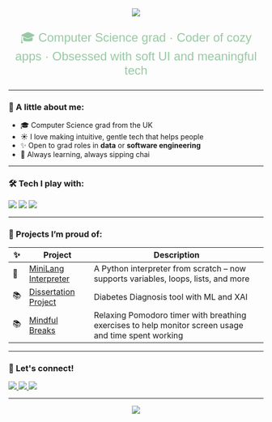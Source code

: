 <div align="center">
  <img src="https://readme-typing-svg.herokuapp.com/?lines=Hey,+I'm+Tayyeba+🌿&center=true&width=500&height=50&color=98c9a3">
</div>
<p align="center" style="font-family: 'Comic Neue', cursive, sans-serif; color: #98c9a3; font-size: 24px; font-weight: 400;">
  🎓 Computer Science grad · Coder of cozy apps · Obsessed with soft UI and meaningful tech
</p>

---

### 🍃 A little about me:
- 🎓 Computer Science grad from the UK  
- ☀️ I love making intuitive, gentle tech that helps people  
- ✨ Open to grad roles in **data** or **software engineering**  
- 🍵 Always learning, always sipping chai

---

### 🛠️ Tech I play with:
<p>
  <img src="https://img.shields.io/badge/-Python-98c9a3?style=for-the-badge&logo=python&logoColor=white" />
  <img src="https://img.shields.io/badge/-Git-c9e4c5?style=for-the-badge&logo=git&logoColor=white" />
  <img src="https://img.shields.io/badge/-VS%20Code-d3ead2?style=for-the-badge&logo=visual-studio-code&logoColor=007ACC" />
</p>

---

### 🌼 Projects I’m proud of:
| ✨ | Project | Description |
|--|--|--|
| 🧠 | [MiniLang Interpreter](https://github.com/TayyebaSadaq/Language-design-and-implementation) | A Python interpreter from scratch – now supports variables, loops, lists, and more |
| 📚 | [Dissertation Project](https://github.com/TayyebaSadaq/Diabetes-Prediction-using-Machine-Learning-and-Explainable-AI-Techniques) | Diabetes Diagnosis tool with ML and XAI|
| 📚 | [Mindful Breaks](https://tayyebasadaq.github.io/Mindful-Breaks/) | Relaxing Pomodoro timer with breathing exercises to help monitor screen usage and time spent working|
---

### 💌 Let's connect!
<p>
  <a href="https://www.linkedin.com/in/tayyeba-sadaq/">
    <img src="https://img.shields.io/badge/LinkedIn-98c9a3?style=for-the-badge&logo=linkedin&logoColor=white" />
  </a>
  
  <a href="mailto:tayyeba.dev@gmail.com">
    <img src="https://img.shields.io/badge/Email-c3e7b0?style=for-the-badge&logo=gmail&logoColor=white" />
  </a>
  
  <a href="https://github.com/TayyebaSadaq">
    <img src="https://img.shields.io/badge/GitHub-b7d3b3?style=for-the-badge&logo=github&logoColor=white" />
  </a>
</p>

---

<div align="center">
  <img src="https://readme-typing-svg.herokuapp.com/?lines=Creating+calm+tech+🌸;Powered+by+curiosity+%26+chai+☕;Always+learning...&center=true&width=440&height=45&color=98c9a3">
</div>
